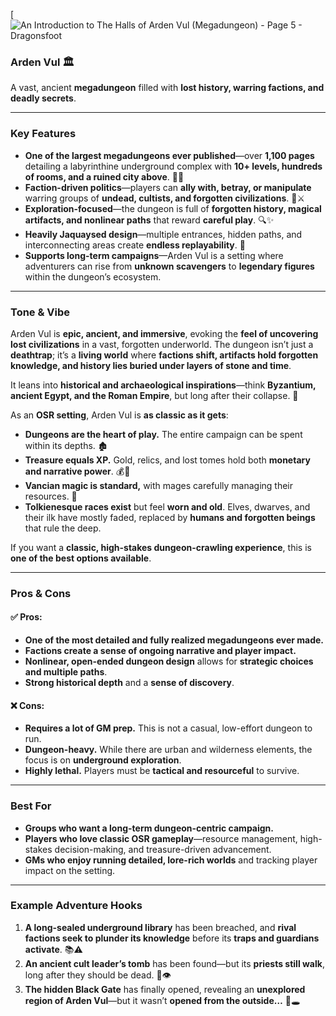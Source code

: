 

[![An Introduction to The Halls of Arden Vul (Megadungeon) - Page 5 -  Dragonsfoot](https://1.bp.blogspot.com/-mkk4Y8VvizI/XkpWf_Zur3I/AAAAAAAAEYQ/fEFYIRie_7wTRk91K86to_pCSZ-frChowCLcBGAsYHQ/s1600/Spread%2BSample%2Bfor%2BWeb.jpg)

### Arden Vul 🏛️

A vast, ancient **megadungeon** filled with **lost history, warring factions, and deadly secrets**.

---

### Key Features
- **One of the largest megadungeons ever published**—over **1,100 pages** detailing a labyrinthine underground complex with **10+ levels, hundreds of rooms, and a ruined city above**. 📖🏰
- **Faction-driven politics**—players can **ally with, betray, or manipulate** warring groups of **undead, cultists, and forgotten civilizations**. 🤝⚔️
- **Exploration-focused**—the dungeon is full of **forgotten history, magical artifacts, and nonlinear paths** that reward **careful play**. 🔍✨
- **Heavily Jaquaysed design**—multiple entrances, hidden paths, and interconnecting areas create **endless replayability**. 🔄
- **Supports long-term campaigns**—Arden Vul is a setting where adventurers can rise from **unknown scavengers** to **legendary figures** within the dungeon’s ecosystem.

---

### Tone & Vibe

Arden Vul is **epic, ancient, and immersive**, evoking the **feel of uncovering lost civilizations** in a vast, forgotten underworld. The dungeon isn’t just a **deathtrap**; it’s a **living world** where **factions shift, artifacts hold forgotten knowledge, and history lies buried under layers of stone and time**.

It leans into **historical and archaeological inspirations**—think **Byzantium, ancient Egypt, and the Roman Empire**, but long after their collapse. 🏺

As an **OSR setting**, Arden Vul is **as classic as it gets**:
- **Dungeons are the heart of play.** The entire campaign can be spent within its depths. 🏚️
- **Treasure equals XP.** Gold, relics, and lost tomes hold both **monetary and narrative power**. 💰📜
- **Vancian magic is standard,** with mages carefully managing their resources. 🔮
- **Tolkienesque races exist** but feel **worn and old**. Elves, dwarves, and their ilk have mostly faded, replaced by **humans and forgotten beings** that rule the deep.

If you want a **classic, high-stakes dungeon-crawling experience**, this is **one of the best options available**.

---

### Pros & Cons

#### ✅ Pros:
- **One of the most detailed and fully realized megadungeons ever made.**
- **Factions create a sense of ongoing narrative and player impact.**
- **Nonlinear, open-ended dungeon design** allows for **strategic choices and multiple paths**.
- **Strong historical depth** and a **sense of discovery**.

#### ❌ Cons:
- **Requires a lot of GM prep.** This is not a casual, low-effort dungeon to run.
- **Dungeon-heavy.** While there are urban and wilderness elements, the focus is on **underground exploration**.
- **Highly lethal.** Players must be **tactical and resourceful** to survive.

---

### Best For
- **Groups who want a long-term dungeon-centric campaign.**
- **Players who love classic OSR gameplay**—resource management, high-stakes decision-making, and treasure-driven advancement.
- **GMs who enjoy running detailed, lore-rich worlds** and tracking player impact on the setting.

---

### Example Adventure Hooks
1. **A long-sealed underground library** has been breached, and **rival factions seek to plunder its knowledge** before its **traps and guardians activate**. 📚⚠️
2. **An ancient cult leader’s tomb** has been found—but its **priests still walk**, long after they should be dead. 🏺👁️
3. **The hidden Black Gate** has finally opened, revealing an **unexplored region of Arden Vul**—but it wasn’t **opened from the outside…** 🚪🕳️
